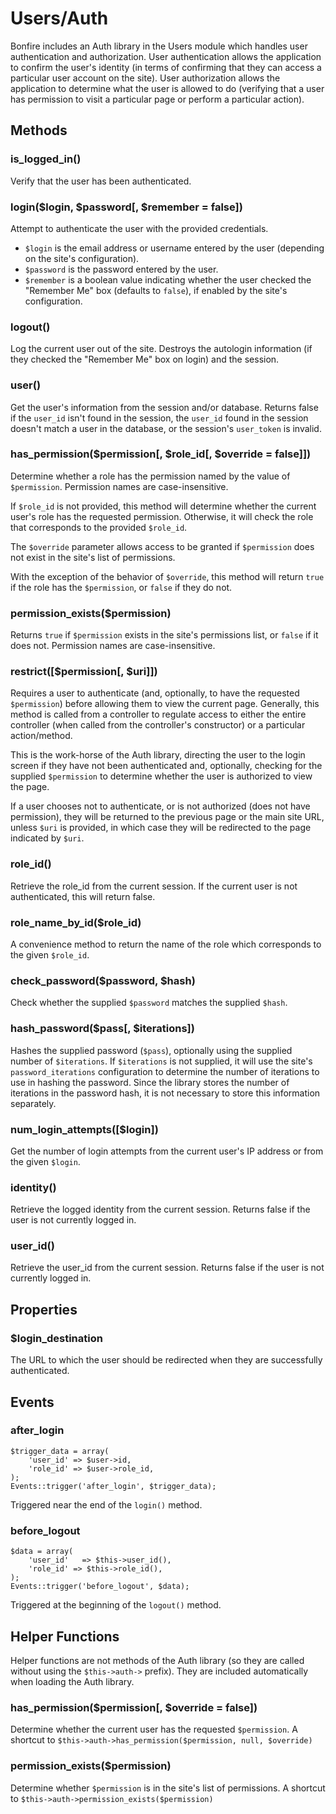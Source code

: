 # Users/Auth

Bonfire includes an Auth library in the Users module which handles user authentication and authorization.
User authentication allows the application to confirm the user's identity (in terms of confirming that they can access a particular user account on the site).
User authorization allows the application to determine what the user is allowed to do (verifying that a user has permission to visit a particular page or perform a particular action).

## Methods

### is_logged_in()

Verify that the user has been authenticated.

### login($login, $password[, $remember = false])

Attempt to authenticate the user with the provided credentials.
- `$login` is the email address or username entered by the user (depending on the site's configuration).
- `$password` is the password entered by the user.
- `$remember` is a boolean value indicating whether the user checked the "Remember Me" box (defaults to `false`), if enabled by the site's configuration.

### logout()

Log the current user out of the site.
Destroys the autologin information (if they checked the "Remember Me" box on login) and the session.

### user()

Get the user's information from the session and/or database.
Returns false if the `user_id` isn't found in the session, the `user_id` found in the session doesn't match a user in the database, or the session's `user_token` is invalid.

### has_permission($permission[, $role_id[, $override = false]])

Determine whether a role has the permission named by the value of `$permission`.
Permission names are case-insensitive.

If `$role_id` is not provided, this method will determine whether the current user's role has the requested permission.
Otherwise, it will check the role that corresponds to the provided `$role_id`.

The `$override` parameter allows access to be granted if `$permission` does not exist in the site's list of permissions.

With the exception of the behavior of `$override`, this method will return `true` if the role has the `$permission`, or `false` if they do not.

### permission_exists($permission)

Returns `true` if `$permission` exists in the site's permissions list, or `false` if it does not.
Permission names are case-insensitive.

### restrict([$permission[, $uri]])

Requires a user to authenticate (and, optionally, to have the requested `$permission`) before allowing them to view the current page.
Generally, this method is called from a controller to regulate access to either the entire controller (when called from the controller's constructor) or a particular action/method.

This is the work-horse of the Auth library, directing the user to the login screen if they have not been authenticated and, optionally, checking for the supplied `$permission` to determine whether the user is authorized to view the page.

If a user chooses not to authenticate, or is not authorized (does not have permission), they will be returned to the previous page or the main site URL, unless `$uri` is provided, in which case they will be redirected to the page indicated by `$uri`.

### role_id()

Retrieve the role_id from the current session.
If the current user is not authenticated, this will return false.

### role_name_by_id($role_id)

A convenience method to return the name of the role which corresponds to the given `$role_id`.

### check_password($password, $hash)

Check whether the supplied `$password` matches the supplied `$hash`.

### hash_password($pass[, $iterations])

Hashes the supplied password (`$pass`), optionally using the supplied number of `$iterations`.
If `$iterations` is not supplied, it will use the site's `password_iterations` configuration to determine the number of iterations to use in hashing the password.
Since the library stores the number of iterations in the password hash, it is not necessary to store this information separately.

### num_login_attempts([$login])

Get the number of login attempts from the current user's IP address or from the given `$login`.

### identity()

Retrieve the logged identity from the current session.
Returns false if the user is not currently logged in.

### user_id()

Retrieve the user_id from the current session.
Returns false if the user is not currently logged in.

## Properties

### $login_destination

The URL to which the user should be redirected when they are successfully authenticated.

## Events

### after_login

    $trigger_data = array(
        'user_id' => $user->id,
        'role_id' => $user->role_id,
    );
    Events::trigger('after_login', $trigger_data);

Triggered near the end of the `login()` method.

### before_logout

    $data = array(
        'user_id'   => $this->user_id(),
        'role_id' => $this->role_id(),
    );
    Events::trigger('before_logout', $data);

Triggered at the beginning of the `logout()` method.

## Helper Functions

Helper functions are not methods of the Auth library (so they are called without using the `$this->auth->` prefix).
They are included automatically when loading the Auth library.

### has_permission($permission[, $override = false])

Determine whether the current user has the requested `$permission`.
A shortcut to `$this->auth->has_permission($permission, null, $override)`

### permission_exists($permission)

Determine whether `$permission` is in the site's list of permissions.
A shortcut to `$this->auth->permission_exists($permission)`
